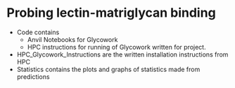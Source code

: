 # Probing lectin-matriglycan binding

* Code contains 
  * Anvil Notebooks for Glycowork
  * HPC instructions for running of Glycowork written for project. 
* HPC_Glycowork_Instructions are the written installation instructions from HPC 
* Statistics contains the plots and graphs of statistics made from predictions
